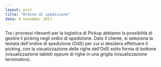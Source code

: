 ```yaml
---
layout: post
title: "Ordine di spedizione"
date: 9 november 2017
---
```


Tra i processi rilevanti per la logistica di Pickup abbiamo la possibilità di gestire il picking negli ordini di spedizione.
Dato il cliente, si seleziona la testata dell'ordine di spedizione (OdS) per cui si desidera effettuare il picking, con la visualizzazione
delle righe dell'OdS sotto forma di bottone (visualizzazione tablet) oppure di righe in una griglia (visualizzazione terminalino).


